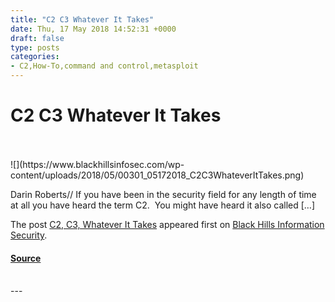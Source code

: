 ```yaml
---
title: "C2 C3 Whatever It Takes"
date: Thu, 17 May 2018 14:52:31 +0000
draft: false
type: posts
categories: 
- C2,How-To,command and control,metasploit
---
```

# C2 C3 Whatever It Takes

<br/>

<br/>
![](https://www.blackhillsinfosec.com/wp-content/uploads/2018/05/00301_05172018_C2C3WhateverItTakes.png)

Darin Roberts// If you have been in the security field for any length of time at all you have heard the term C2.  You might have heard it also called \[…\]

The post [C2, C3, Whatever It Takes](https://www.blackhillsinfosec.com/c2-c3-whatever-it-takes/) appeared first on [Black Hills Information Security](https://www.blackhillsinfosec.com).

#### [Source](https://www.blackhillsinfosec.com/c2-c3-whatever-it-takes/)

<br/>
---
